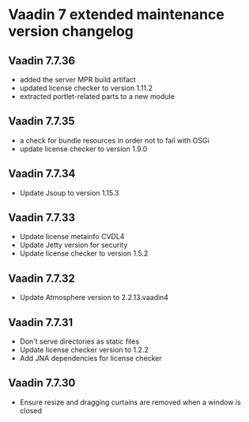 # Vaadin 7 extended maintenance version changelog

## Vaadin 7.7.36

* added the server MPR build artifact
* updated license checker to version 1.11.2
* extracted portlet-related parts to a new module


## Vaadin 7.7.35

* a check for bundle resources in order not to fail with OSGi
* update license checker to version 1.9.0


## Vaadin 7.7.34

* Update Jsoup to version 1.15.3


## Vaadin 7.7.33

* Update license metainfo CVDL4 
* Update Jetty version for security
* Update license checker to version 1.5.2


## Vaadin 7.7.32

* Update Atmosphere version to 2.2.13.vaadin4

## Vaadin 7.7.31

* Don't serve directories as static files
* Update license checker version to 1.2.2
* Add JNA dependencies for license checker

## Vaadin 7.7.30

* Ensure resize and dragging curtains are removed when a window is closed
